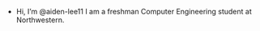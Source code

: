 -  Hi, I’m @aiden-lee11 I am a freshman Computer Engineering student at Northwestern. 

<!---
aiden-lee11/aiden-lee11 is a ✨ special ✨ repository because its `README.md` (this file) appears on your GitHub profile.
You can click the Preview link to take a look at your changes.
--->
